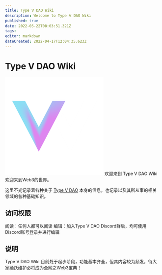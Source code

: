 ```yaml
---
title: Type Ⅴ DAO Wiki
description: Welcome to Type Ⅴ DAO Wiki
published: true
date: 2022-05-22T08:03:51.321Z
tags: 
editor: markdown
dateCreated: 2022-04-17T12:04:35.623Z
---
```


# Type Ⅴ DAO Wiki
![tvdwiki.png](/tvdwiki.png)
欢迎来到 Type Ⅴ DAO Wiki
欢迎来到Web3的世界。

这里不光记录着各种关于 [Type V DAO](TypeVDAO) 本身的信息，也记录以及其所从事的相关领域的各种基础知识。


## 访问权限
阅读：任何人都可以阅读
编辑：加入Type V DAO Discord群后，均可使用Discord账号登录并进行编辑

## 说明
Type V DAO Wiki 目前处于起步阶段，功能基本齐全，但其内容较为频发，待大家踊跃维护必将成为全网之Web3宝典！